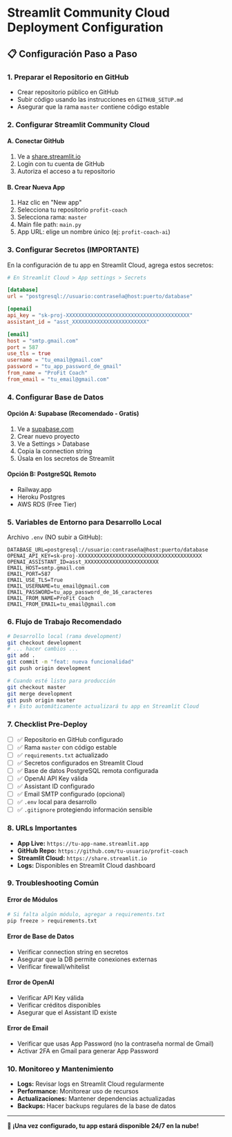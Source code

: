 # Streamlit Community Cloud Deployment Configuration

## 📋 Configuración Paso a Paso

### 1. **Preparar el Repositorio en GitHub**
- Crear repositorio público en GitHub
- Subir código usando las instrucciones en `GITHUB_SETUP.md`
- Asegurar que la rama `master` contiene código estable

### 2. **Configurar Streamlit Community Cloud**

#### A. **Conectar GitHub**
1. Ve a [share.streamlit.io](https://share.streamlit.io)
2. Login con tu cuenta de GitHub
3. Autoriza el acceso a tu repositorio

#### B. **Crear Nueva App**
1. Haz clic en "New app"
2. Selecciona tu repositorio `profit-coach`
3. Selecciona rama: `master`
4. Main file path: `main.py`
5. App URL: elige un nombre único (ej: `profit-coach-ai`)

### 3. **Configurar Secretos (IMPORTANTE)**

En la configuración de tu app en Streamlit Cloud, agrega estos secretos:

```toml
# En Streamlit Cloud > App settings > Secrets

[database]
url = "postgresql://usuario:contraseña@host:puerto/database"

[openai]
api_key = "sk-proj-XXXXXXXXXXXXXXXXXXXXXXXXXXXXXXXXXXXXXXXX"
assistant_id = "asst_XXXXXXXXXXXXXXXXXXXXXXXX"

[email]
host = "smtp.gmail.com"
port = 587
use_tls = true
username = "tu_email@gmail.com"
password = "tu_app_password_de_gmail"
from_name = "ProFit Coach"
from_email = "tu_email@gmail.com"
```

### 4. **Configurar Base de Datos**

#### Opción A: **Supabase (Recomendado - Gratis)**
1. Ve a [supabase.com](https://supabase.com)
2. Crear nuevo proyecto
3. Ve a Settings > Database
4. Copia la connection string
5. Úsala en los secretos de Streamlit

#### Opción B: **PostgreSQL Remoto**
- Railway.app
- Heroku Postgres
- AWS RDS (Free Tier)

### 5. **Variables de Entorno para Desarrollo Local**

Archivo `.env` (NO subir a GitHub):
```env
DATABASE_URL=postgresql://usuario:contraseña@host:puerto/database
OPENAI_API_KEY=sk-proj-XXXXXXXXXXXXXXXXXXXXXXXXXXXXXXXXXXXXXXXX
OPENAI_ASSISTANT_ID=asst_XXXXXXXXXXXXXXXXXXXXXXXX
EMAIL_HOST=smtp.gmail.com
EMAIL_PORT=587
EMAIL_USE_TLS=True
EMAIL_USERNAME=tu_email@gmail.com
EMAIL_PASSWORD=tu_app_password_de_16_caracteres
EMAIL_FROM_NAME=ProFit Coach
EMAIL_FROM_EMAIL=tu_email@gmail.com
```

### 6. **Flujo de Trabajo Recomendado**

```bash
# Desarrollo local (rama development)
git checkout development
# ... hacer cambios ...
git add .
git commit -m "feat: nueva funcionalidad"
git push origin development

# Cuando esté listo para producción
git checkout master
git merge development
git push origin master
# ↑ Esto automáticamente actualizará tu app en Streamlit Cloud
```

### 7. **Checklist Pre-Deploy**

- [ ] ✅ Repositorio en GitHub configurado
- [ ] ✅ Rama `master` con código estable  
- [ ] ✅ `requirements.txt` actualizado
- [ ] ✅ Secretos configurados en Streamlit Cloud
- [ ] ✅ Base de datos PostgreSQL remota configurada
- [ ] ✅ OpenAI API Key válida
- [ ] ✅ Assistant ID configurado
- [ ] ✅ Email SMTP configurado (opcional)
- [ ] ✅ `.env` local para desarrollo
- [ ] ✅ `.gitignore` protegiendo información sensible

### 8. **URLs Importantes**

- **App Live:** `https://tu-app-name.streamlit.app`
- **GitHub Repo:** `https://github.com/tu-usuario/profit-coach`
- **Streamlit Cloud:** `https://share.streamlit.io`
- **Logs:** Disponibles en Streamlit Cloud dashboard

### 9. **Troubleshooting Común**

#### **Error de Módulos**
```bash
# Si falta algún módulo, agregar a requirements.txt
pip freeze > requirements.txt
```

#### **Error de Base de Datos**
- Verificar connection string en secretos
- Asegurar que la DB permite conexiones externas
- Verificar firewall/whitelist

#### **Error de OpenAI**
- Verificar API Key válida
- Verificar créditos disponibles
- Asegurar que el Assistant ID existe

#### **Error de Email**
- Verificar que usas App Password (no la contraseña normal de Gmail)
- Activar 2FA en Gmail para generar App Password

### 10. **Monitoreo y Mantenimiento**

- **Logs:** Revisar logs en Streamlit Cloud regularmente
- **Performance:** Monitorear uso de recursos
- **Actualizaciones:** Mantener dependencias actualizadas
- **Backups:** Hacer backups regulares de la base de datos

---

**🚀 ¡Una vez configurado, tu app estará disponible 24/7 en la nube!**
